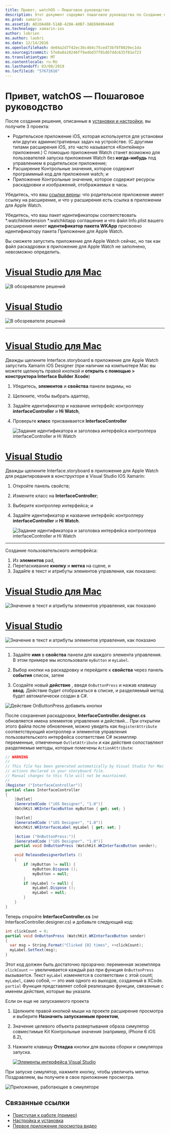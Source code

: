 ```yaml
---
title: Привет, watchOS — Пошаговое руководство
description: Этот документ содержит пошаговое руководство по Создание приложения простой watchOS с помощью Xamarin. Он описывает способ работы в Visual Studio и Visual Studio для Mac, работать с раскадровками и реагировать на события в коде.
ms.prod: xamarin
ms.assetid: AD1DA488-51AB-420A-A0B7-3AE69A964A40
ms.technology: xamarin-ios
author: lobrien
ms.author: laobri
ms.date: 12/14/2016
ms.openlocfilehash: de04a2d7f42ec36c464c75ced73bf8f8029ec1da
ms.sourcegitcommit: 57e8a0a10246ff9a4bd37f01d67ddc635f81e723
ms.translationtype: MT
ms.contentlocale: ru-RU
ms.lasthandoff: 03/08/2019
ms.locfileid: "57672616"
---
```

# <a name="hello-watchos--walkthrough"></a>Привет, watchOS — Пошаговое руководство

После создания решения, описанные в [установки и настройки](~/ios/watchos/get-started/installation.md), вы получите 3 проекта:

- Родительское приложение iOS, которая используется для установки или других административных задач на устройстве. (С другими типами расширения iOS, это часто называется «Контейнер» приложения.) С помощью приложения Watch станет возможно для пользователей запуска приложения Watch без **когда-нибудь** под управлением в родительское приложение;
- Расширение Контрольные значения, которое содержит программный код для приложения watch; и
- Приложение Контрольные значения, которое содержит ресурсы раскадровки и изображений, отображаемых в часы.

Убедитесь, что ваш [ссылки верны](~/ios/watchos/get-started/project-references.md): что родительское приложение имеет ссылку на расширение, и что у расширения есть ссылка в приложении для Apple Watch.

Убедитесь, что ваш пакет идентификаторы соответствовать \*.watchkitextension \*.watchkitapp соглашение и что файл Info.plist вашего расширения имеет **идентификатор пакета WKApp** присвоено идентификатору пакета Приложение для Apple Watch.

Вы сможете запустить приложение для Apple Watch сейчас, но так как файл раскадровки в приложение для Apple Watch не заполнено, невозможно определить.

# <a name="visual-studio-for-mactabmacos"></a>[Visual Studio для Mac](#tab/macos)

![](hello-watch-images/projectstructure.png "В обозревателе решений")

# <a name="visual-studiotabwindows"></a>[Visual Studio](#tab/windows)

![](hello-watch-images/vs-projectstructure.png "В обозревателе решений")

-----

# <a name="visual-studio-for-mactabmacos"></a>[Visual Studio для Mac](#tab/macos)
    
Дважды щелкните Interface.storyboard в приложение для Apple Watch запустить Xamarin iOS Designer (при наличии на компьютере Mac вы можете щелкнуть правой кнопкой и **открыть с помощью > конструктора Interface Builder Xcode**)


1.  Убедитесь, **элементов** и **свойства** панели видимы, но
1.  Щелкните, чтобы выбрать адаптер,
1.  Задайте идентификатор и название интерфейс контроллеру **interfaceController** и **Hi Watch**,
1.  Проверьте **класс** присваивается **InterfaceController**

    ![](hello-watch-images/interfacecontrollerattributes.png "Задание идентификатора и заголовка интерфейса контроллера interfaceController и Hi Watch")

# <a name="visual-studiotabwindows"></a>[Visual Studio](#tab/windows)

Дважды щелкните Interface.storyboard в приложение для Apple Watch для редактирования в конструкторе в Visual Studio IOS Xamarin:

1.  Откройте панель свойств;
1.  Измените класс на **InterfaceController**;
1.  Выберите контроллер интерфейса; и
1.  Задайте идентификатор и название интерфейс контроллеру **interfaceController** и **Hi Watch**.

    ![](hello-watch-images/vs-interfacecontrollerattributes.png "Задание идентификатора и заголовка интерфейса контроллера interfaceController и Hi Watch")

-----


Создание пользовательского интерфейса:

1. Из **элементов** pad,
1. Перетаскивание **кнопку** и **метка** на сцене, и
1. Задайте в текст и атрибуты элементов управления, как показано:

# <a name="visual-studio-for-mactabmacos"></a>[Visual Studio для Mac](#tab/macos)

![](hello-watch-images/draganddrop.png "Значение в текст и атрибуты элементов управления, как показано")

# <a name="visual-studiotabwindows"></a>[Visual Studio](#tab/windows)

![](hello-watch-images/vs-draganddrop.png "Значение в текст и атрибуты элементов управления, как показано")

-----

1. Задайте **имя** в **свойства** панели для каждого элемента управления. В этом примере мы использовали `myButton` и `myLabel`.

1. Выбор кнопки на раскадровку и перейдите к **свойства** через панель **события** список, затем

1. Создайте новый **действие** , введя `OnButtonPress` и нажав клавишу **ввод**.
  Действие будет отображаться в списке, и разделяемый метод будет автоматически создан в C#.

![](hello-watch-images/buttonaction.png "Действие OnButtonPress добавить кнопки")

После сохранения раскадровки, **InterfaceController.designer.cs** обновляется имена элементов управления и действий... При открытии этого файла после обновления, можно увидеть как `RegisterAttribute` соответствующий контроллер и элементов управления пользовательского интерфейса соответствие C# экземпляр переменные, отмеченные `OutletAttribute` и как действия сопоставляют разделяемые методы, которые помечены `ActionAttribute`:

```csharp
// WARNING
//
// This file has been generated automatically by Visual Studio for Mac from the outlets and
// actions declared in your storyboard file.
// Manual changes to this file will not be maintained.
//
[Register ("InterfaceController")]
partial class InterfaceController
{
    [Outlet]
    [GeneratedCode ("iOS Designer", "1.0")]
    WatchKit.WKInterfaceButton myButton { get; set; }

    [Outlet]
    [GeneratedCode ("iOS Designer", "1.0")]
    WatchKit.WKInterfaceLabel myLabel { get; set; }

    [Action ("OnButtonPress:")]
    [GeneratedCode ("iOS Designer", "1.0")]
    partial void OnButtonPress (WatchKit.WKInterfaceButton sender);

    void ReleaseDesignerOutlets ()
    {
        if (myButton != null) {
            myButton.Dispose ();
            myButton = null;
        }
        if (myLabel != null) {
            myLabel.Dispose ();
            myLabel = null;
        }
    }
}
```

Теперь откройте **InterfaceController.cs** (*не* InterfaceController.designer.cs) и добавьте следующий код:

```csharp
int clickCount = 0;
partial void OnButtonPress (WatchKit.WKInterfaceButton sender)
{
  var msg = String.Format("Clicked {0} times", ++clickCount);
  myLabel.SetText(msg);
}
```

Этот код должен быть достаточно прозрачно: переменная экземпляра `clickCount` — увеличивается каждый раз при функция `OnButtonPress` вызывается. Текст `myLabel` изменяется в соответствии с этой count; `myLabel`, само собой, — это имя одного из выходов, созданный в XCode. `partial` Функция представляет собой реализацию функции, связанные с именем действия, которые вы указали.

Если он еще не запускаемого проекта

1. Щелкните правой кнопкой мыши на проекте расширение просмотра и выберите **Назначить запускаемым проектом**,

1. Значение целевого объекта развертывания образа симулятор совместимые Kit Контрольные значения (например, iPhone 6 iOS 8.2),

1. Нажмите клавишу **Отладка** кнопки для вызова сборки и симулятора запуска.

    [![](hello-watch-images/readytodebug-sml.png "Элементы интерфейса Visual Studio")](hello-watch-images/readytodebug.png#lightbox)

При запуске симулятор, нажмите кнопку, чтобы увеличить метки.
Поздравляем, вы получите в свое приложение просмотра.

![](hello-watch-images/running.png "Приложение, работающее в симуляторе")


## <a name="related-links"></a>Связанные ссылки

- [Приступая к работе (пример)](https://developer.xamarin.com/samples/monotouch/WatchKit/GettingStarted/)
- [Настройка и установка](~/ios/watchos/get-started/installation.md)
- [Первое приложение просмотра видео](https://blog.xamarin.com/your-first-watch-kit-app/)
